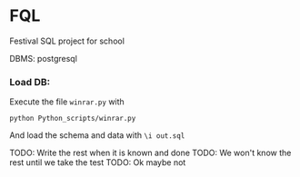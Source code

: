 # FQL
Festival SQL project for school 

DBMS: postgresql

### Load DB:
Execute the file `winrar.py` with
```shell
python Python_scripts/winrar.py
```
And load the schema and data with
`\i out.sql`

TODO: Write the rest when it is known and done
TODO: We won't know the rest until we take the test
TODO: Ok maybe not
